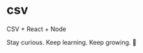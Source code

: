 # csv
CSV + React + Node


<!-- INSPIRATIONAL_QUOTE_START -->
Stay curious. Keep learning. Keep growing.
👻
<!-- INSPIRATIONAL_QUOTE_END -->
